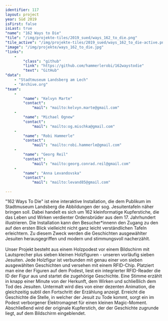 ```yaml
---
identifier: 117
layout: project
year: Süd 2019
isFirst: false
isLast: true
"name": "162 Ways to Die"
"tile": "/img/projekte-tiles/2019_sued/ways_162_to_die.png"
"tile_active": "/img/projekte-tiles/2019_sued/ways_162_to_die-active.png"
"image": "/img/projekte/ways_162_to_die.jpg"
"links":
    -
        "class": "github"
        "link": "https://github.com/hammerlerobi/162waystodie"
        "text": "GitHub"
"data":
    - "Stadtmuseum Landsberg am Lech"
    - "Archive.org"
"team":
    -
        "name": "Kelvyn Marte"
        "contact":
            "mail": "mailto:kelvyn.marte@gmail.com"
    -
        "name": "Michael Ognew"
        "contact":
            "mail": "mailto:og.mischka@gmail.com"
    -
        "name": "Robi Hammerle"
        "contact":
            "mail": "mailto:robi.hammerle@gmail.com"
    -
        "name": "Georg Reil"
        "contact":
            "mail": "mailto:georg.conrad.reil@gmail.com"
    -
        "name": "Anna Levandovska"
        "contact":
            "mail": "mailto:levand85@gmail.com"
           
---
```

"162 Ways To Die" ist eine interaktive Installation, die dem Publikum im Stadtmuseum Landsberg die Abbildungen der sog. Jesuitentafeln näher bringen soll. Dabei handelt es sich um 162 kleinformatige Kupferstiche, die das Leben und Wirken verdienter Ordensbrüder aus dem 17. Jahrhundert illustrieren. Die Installation kann den Besucher\*innenn den Zugang zu den auf den ersten Blick vielleicht nicht ganz leicht verständlichen Tafeln erleichtern. Zu diesem Zweck werden die Geschichten ausgewählter Jesuiten herausgegriffen und modern und stimmungsvoll nacherzählt.
<br/><br/>
Unser Projekt besteht aus einem Holzpodest vor einem Bildschirm mit Lautsprecher plus sieben kleinen Holzfiguren - unseren vorläufig sieben Jesuiten. Jede Holzfigur ist verbunden mit genau einer von sieben ausgewählten Geschichten und versehen mit einem RFID-Chip. Platziert man eine der Figuren auf dem Podest, liest ein integrierter RFID-Reader die ID der Figur aus und startet die zugehörige Geschichte. Eine Stimme erzählt in knapp einer Minute von der Herkunft, dem Wirken und schließlich dem Tod des Jesuiten. Untermalt wird dies von einer dezenten Animation, die gleichzeitig subtil den Fortschritt der Erzählung anzeigt. Erreicht die Geschichte die Stelle, in welcher der Jesuit zu Tode kommt, sorgt ein im Podest verborgener Elektromagnet für einen kleinen Magic-Moment. Abschließend wird der originale Kupferstich, der der Geschichte zugrunde liegt, auf dem Bildschirm eingeblendet.